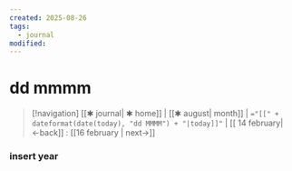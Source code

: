 ```yaml
---
created: 2025-08-26
tags:
  - journal
modified:
---
```

# dd mmmm
> [!navigation]
>  [[✱ journal| ✱ home]] | [[✱ august| month]] | `="[[" + dateformat(date(today), "dd MMMM") + "|today]]"` |  [[ 14 february|←back]] : [[16 february | next→]]  

### insert year
